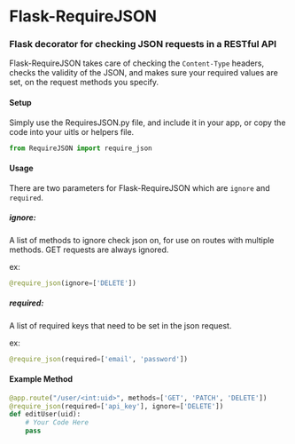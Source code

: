 # Flask-RequireJSON

### Flask decorator for checking JSON requests in a RESTful API

Flask-RequireJSON takes care of checking the ```Content-Type``` headers, checks the validity of the JSON, and makes sure your required values are set, on the request methods you specify.

#### Setup

Simply use the RequiresJSON.py file, and include it in your app, or copy the code into your uitls or helpers file.

``` python
from RequireJSON import require_json
```

#### Usage

There are two parameters for Flask-RequireJSON which are ``` ignore ``` and ``` required ```.

##### ignore:
A list of methods to ignore check json on, for use on routes with multiple methods. GET requests are always ignored. 

ex: 
``` python 
@require_json(ignore=['DELETE']) 
``` 


##### required:
A list of required keys that need to be set in the json request. 

ex: 
``` python 
@require_json(required=['email', 'password']) 
```

#### Example Method

``` python
@app.route("/user/<int:uid>", methods=['GET', 'PATCH', 'DELETE'])
@require_json(required=['api_key'], ignore=['DELETE'])
def editUser(uid):
    # Your Code Here
    pass
```

